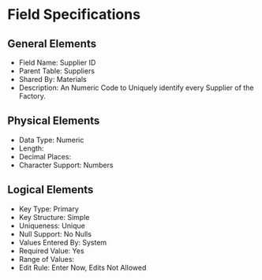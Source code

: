 # Field Specifications

## General Elements

- Field Name: Supplier ID
- Parent Table: Suppliers
- Shared By: Materials
- Description: An Numeric Code to Uniquely identify every Supplier of the Factory.

## Physical Elements

- Data Type: Numeric
- Length: 
- Decimal Places: 
- Character Support: Numbers

## Logical Elements

- Key Type: Primary
- Key Structure: Simple
- Uniqueness: Unique
- Null Support: No Nulls
- Values Entered By: System
- Required Value: Yes
- Range of Values: 
- Edit Rule: Enter Now, Edits Not Allowed
